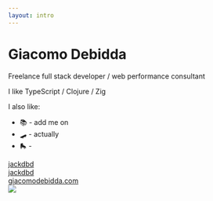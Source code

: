 ```yaml
---
layout: intro
---
```


<h1 class="color:accent">Giacomo Debidda</h1>

<div class="leading-8 opacity-80">
  <p>Freelance full stack developer / web performance consultant</p>
  <p>I like TypeScript / Clojure / Zig</p>
  <p>I also like:</p>
  <ul>
    <li><span>📚 - add me on <Anchor href="https://www.goodreads.com/user/show/76503683-giacomo-debidda" text="goodreads" /></span></li>
    <li><span>🛹 - <Anchor href="https://en.wikipedia.org/wiki/Surfskating" text="surfskating" /> actually</span></li>
    <li><span>🛼 - <Anchor href="https://www.reddit.com/r/rollerblading/comments/hmwr47/its_time_for_a_rollerblading_emoji/" text="it's time for a rollerblading emoji" /></span></li>
  </ul>
</div>

<div class="my-10 grid grid-cols-[40px_1fr] w-min gap-y-4">
  <ri-github-line class="opacity-50"/>
  <div><a href="https://github.com/jackdbd" target="_blank">jackdbd</a></div>
  <ri-twitter-line class="opacity-50"/>
  <div><a href="https://twitter.com/jackdbd" target="_blank">jackdbd</a></div>
  <ri-user-3-line class="opacity-50"/>
  <div><a href="https://www.giacomodebidda.com/" target="_blank">giacomodebidda.com</a></div>
</div>

<img src="/avatar.jpg" class="rounded-full w-40 abs-tr mt-16 mr-12" />

<!--
Comment here
-->

